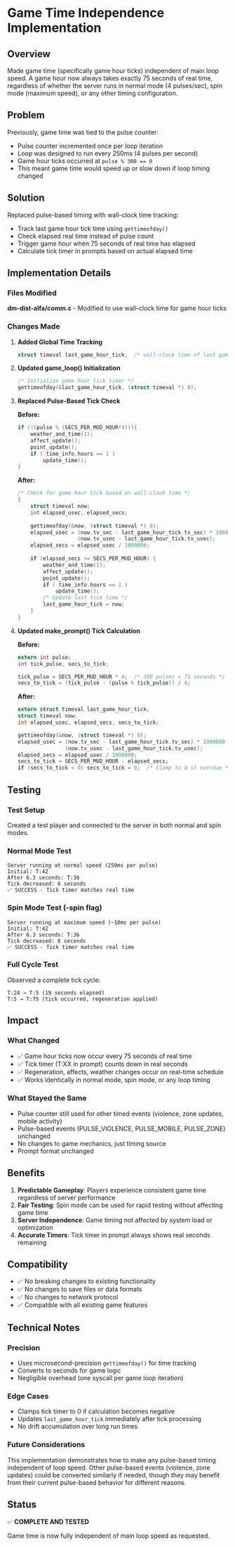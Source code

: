 # Game Time Independence Implementation

## Overview

Made game time (specifically game hour ticks) independent of main loop speed. A game hour now always takes exactly 75 seconds of real time, regardless of whether the server runs in normal mode (4 pulses/sec), spin mode (maximum speed), or any other timing configuration.

## Problem

Previously, game time was tied to the pulse counter:
- Pulse counter incremented once per loop iteration
- Loop was designed to run every 250ms (4 pulses per second)
- Game hour ticks occurred at `pulse % 300 == 0`
- This meant game time would speed up or slow down if loop timing changed

## Solution

Replaced pulse-based timing with wall-clock time tracking:
- Track last game hour tick time using `gettimeofday()`
- Check elapsed real time instead of pulse count
- Trigger game hour when 75 seconds of real time has elapsed
- Calculate tick timer in prompts based on actual elapsed time

## Implementation Details

### Files Modified

**dm-dist-alfa/comm.c** - Modified to use wall-clock time for game hour ticks

### Changes Made

1. **Added Global Time Tracking**
   ```c
   struct timeval last_game_hour_tick;  /* wall-clock time of last game hour tick */
   ```

2. **Updated game_loop() Initialization**
   ```c
   /* Initialize game hour tick timer */
   gettimeofday(&last_game_hour_tick, (struct timeval *) 0);
   ```

3. **Replaced Pulse-Based Tick Check**
   
   **Before:**
   ```c
   if (!(pulse % (SECS_PER_MUD_HOUR*4))){
       weather_and_time(1);
       affect_update();
       point_update();
       if ( time_info.hours == 1 )
           update_time();
   }
   ```
   
   **After:**
   ```c
   /* Check for game hour tick based on wall-clock time */
   {
       struct timeval now;
       int elapsed_usec, elapsed_secs;
       
       gettimeofday(&now, (struct timeval *) 0);
       elapsed_usec = (now.tv_sec - last_game_hour_tick.tv_sec) * 1000000 + 
                      (now.tv_usec - last_game_hour_tick.tv_usec);
       elapsed_secs = elapsed_usec / 1000000;
       
       if (elapsed_secs >= SECS_PER_MUD_HOUR) {
           weather_and_time(1);
           affect_update();
           point_update();
           if ( time_info.hours == 1 )
               update_time();
           /* Update last tick time */
           last_game_hour_tick = now;
       }
   }
   ```

4. **Updated make_prompt() Tick Calculation**
   
   **Before:**
   ```c
   extern int pulse;
   int tick_pulse, secs_to_tick;
   
   tick_pulse = SECS_PER_MUD_HOUR * 4;  /* 300 pulses = 75 seconds */
   secs_to_tick = (tick_pulse - (pulse % tick_pulse)) / 4;
   ```
   
   **After:**
   ```c
   extern struct timeval last_game_hour_tick;
   struct timeval now;
   int elapsed_usec, elapsed_secs, secs_to_tick;
   
   gettimeofday(&now, (struct timeval *) 0);
   elapsed_usec = (now.tv_sec - last_game_hour_tick.tv_sec) * 1000000 + 
                  (now.tv_usec - last_game_hour_tick.tv_usec);
   elapsed_secs = elapsed_usec / 1000000;
   secs_to_tick = SECS_PER_MUD_HOUR - elapsed_secs;
   if (secs_to_tick < 0) secs_to_tick = 0;  /* Clamp to 0 if overdue */
   ```

## Testing

### Test Setup
Created a test player and connected to the server in both normal and spin modes.

### Normal Mode Test
```
Server running at normal speed (250ms per pulse)
Initial: T:42
After 6.3 seconds: T:36
Tick decreased: 6 seconds
✅ SUCCESS - Tick timer matches real time
```

### Spin Mode Test (-spin flag)
```
Server running at maximum speed (~10ms per pulse)
Initial: T:42  
After 6.3 seconds: T:36
Tick decreased: 6 seconds
✅ SUCCESS - Tick timer matches real time
```

### Full Cycle Test
Observed a complete tick cycle:
```
T:24 → T:5 (19 seconds elapsed)
T:5 → T:75 (tick occurred, regeneration applied)
```

## Impact

### What Changed
- ✅ Game hour ticks now occur every 75 seconds of real time
- ✅ Tick timer (T:XX in prompt) counts down in real seconds
- ✅ Regeneration, affects, weather changes occur on real-time schedule
- ✅ Works identically in normal mode, spin mode, or any loop timing

### What Stayed the Same
- Pulse counter still used for other timed events (violence, zone updates, mobile activity)
- Pulse-based events (PULSE_VIOLENCE, PULSE_MOBILE, PULSE_ZONE) unchanged
- No changes to game mechanics, just timing source
- Prompt format unchanged

## Benefits

1. **Predictable Gameplay**: Players experience consistent game time regardless of server performance
2. **Fair Testing**: Spin mode can be used for rapid testing without affecting game time
3. **Server Independence**: Game timing not affected by system load or optimization
4. **Accurate Timers**: Tick timer in prompt always shows real seconds remaining

## Compatibility

- ✅ No breaking changes to existing functionality
- ✅ No changes to save files or data formats
- ✅ No changes to network protocol
- ✅ Compatible with all existing game features

## Technical Notes

### Precision
- Uses microsecond-precision `gettimeofday()` for time tracking
- Converts to seconds for game logic
- Negligible overhead (one syscall per game loop iteration)

### Edge Cases
- Clamps tick timer to 0 if calculation becomes negative
- Updates `last_game_hour_tick` immediately after tick processing
- No drift accumulation over long run times

### Future Considerations
This implementation demonstrates how to make any pulse-based timing independent of loop speed. Other pulse-based events (violence, zone updates) could be converted similarly if needed, though they may benefit from their current pulse-based behavior for different reasons.

## Status

✅ **COMPLETE AND TESTED**

Game time is now fully independent of main loop speed as requested.
